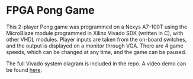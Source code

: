 # FPGA Pong Game
This 2-player Pong game was programmed on a Nexys A7-100T using the MicroBlaze module programmed in Xilinx Vivado SDK (written in C), with other VHDL modules.
Player inputs are taken from the on-board switches, and the output is displayed on a monitor through VGA. There are 4 game speeds, which can be changed at any time, and the game can be paused.

The full Vivado system diagram is included in the repo. A video demo can be found [here](https://www.youtube.com/watch?v=VkSoVnSTZ8U).
